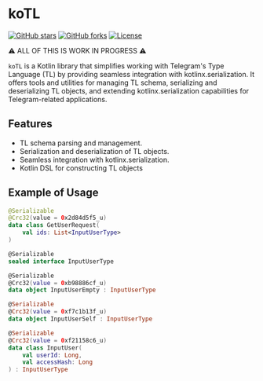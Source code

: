 # koTL

[![GitHub stars](https://img.shields.io/github/stars/kotlin-telegram/koTL.svg?cache)](https://github.com/kotlin-telegram/koTL/stargazers)
[![GitHub forks](https://img.shields.io/github/forks/kotlin-telegram/koTL.svg?cache)](https://github.com/kotlin-telegram/koTL/network)
[![License](https://img.shields.io/github/license/kotlin-telegram/koTL.svg?cache)](LICENSE.md)

⚠️ ALL OF THIS IS WORK IN PROGRESS ⚠️

`koTL` is a Kotlin library that simplifies working with Telegram's Type Language (TL) by providing seamless integration with kotlinx.serialization. It offers tools and utilities for managing TL schema, serializing and deserializing TL objects, and extending kotlinx.serialization capabilities for Telegram-related applications.

## Features

- TL schema parsing and management.
- Serialization and deserialization of TL objects.
- Seamless integration with kotlinx.serialization.
- Kotlin DSL for constructing TL objects

## Example of Usage

```kotlin
@Serializable
@Crc32(value = 0x2d84d5f5_u)
data class GetUserRequest(
    val ids: List<InputUserType>
)

@Serializable
sealed interface InputUserType

@Serializable
@Crc32(value = 0xb98886cf_u)
data object InputUserEmpty : InputUserType

@Serializable
@Crc32(value = 0xf7c1b13f_u)
data object InputUserSelf : InputUserType

@Serializable
@Crc32(value = 0xf21158c6_u)
data class InputUser(
    val userId: Long,
    val accessHash: Long
) : InputUserType
```
